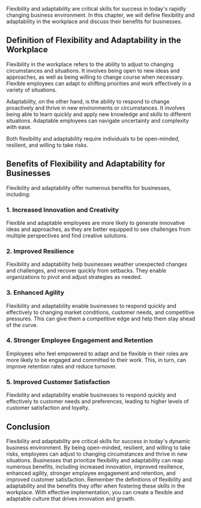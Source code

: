 
Flexibility and adaptability are critical skills for success in today's rapidly changing business environment. In this chapter, we will define flexibility and adaptability in the workplace and discuss their benefits for businesses.

Definition of Flexibility and Adaptability in the Workplace
-----------------------------------------------------------

Flexibility in the workplace refers to the ability to adjust to changing circumstances and situations. It involves being open to new ideas and approaches, as well as being willing to change course when necessary. Flexible employees can adapt to shifting priorities and work effectively in a variety of situations.

Adaptability, on the other hand, is the ability to respond to change proactively and thrive in new environments or circumstances. It involves being able to learn quickly and apply new knowledge and skills to different situations. Adaptable employees can navigate uncertainty and complexity with ease.

Both flexibility and adaptability require individuals to be open-minded, resilient, and willing to take risks.

Benefits of Flexibility and Adaptability for Businesses
-------------------------------------------------------

Flexibility and adaptability offer numerous benefits for businesses, including:

### 1. Increased Innovation and Creativity

Flexible and adaptable employees are more likely to generate innovative ideas and approaches, as they are better equipped to see challenges from multiple perspectives and find creative solutions.

### 2. Improved Resilience

Flexibility and adaptability help businesses weather unexpected changes and challenges, and recover quickly from setbacks. They enable organizations to pivot and adjust strategies as needed.

### 3. Enhanced Agility

Flexibility and adaptability enable businesses to respond quickly and effectively to changing market conditions, customer needs, and competitive pressures. This can give them a competitive edge and help them stay ahead of the curve.

### 4. Stronger Employee Engagement and Retention

Employees who feel empowered to adapt and be flexible in their roles are more likely to be engaged and committed to their work. This, in turn, can improve retention rates and reduce turnover.

### 5. Improved Customer Satisfaction

Flexibility and adaptability enable businesses to respond quickly and effectively to customer needs and preferences, leading to higher levels of customer satisfaction and loyalty.

Conclusion
----------

Flexibility and adaptability are critical skills for success in today's dynamic business environment. By being open-minded, resilient, and willing to take risks, employees can adjust to changing circumstances and thrive in new situations. Businesses that prioritize flexibility and adaptability can reap numerous benefits, including increased innovation, improved resilience, enhanced agility, stronger employee engagement and retention, and improved customer satisfaction. Remember the definitions of flexibility and adaptability and the benefits they offer when fostering these skills in the workplace. With effective implementation, you can create a flexible and adaptable culture that drives innovation and growth.

